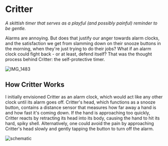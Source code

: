 # Critter
*A skittish timer that serves as a playful (and possibly painful) reminder to be gentle.*

Alarms are annoying. But does that justify our anger towards alarm clocks, and the satisfaction we get from slamming down on their snooze buttons in the morning, when they're just trying to do their jobs? What if an alarm clock could fight back - or at least, defend itself? That was the thought process behind Critter: the self-protective timer.

![IMG_1483](https://user-images.githubusercontent.com/51464661/163280083-084031aa-b040-4175-893a-f0304b0622b3.GIF)

## How Critter Works

I initially envisioned Critter as an alarm clock, which would act like any other clock until its alarm goes off. Critter's head, which functions as a snooze button, contains a distance sensor that measures how far away a hand is and how fast it's coming down. If the hand is approaching too quickly, Critter reacts by retracting its head into its body, causing the hand to hit its hard, spiky shell. Alternatively, one could avoid the pain by approaching Critter's head slowly and gently tapping the button to turn off the alarm.

![schematic](https://user-images.githubusercontent.com/51464661/163279327-911723cb-4642-49d7-8320-92c52723285a.jpg)

